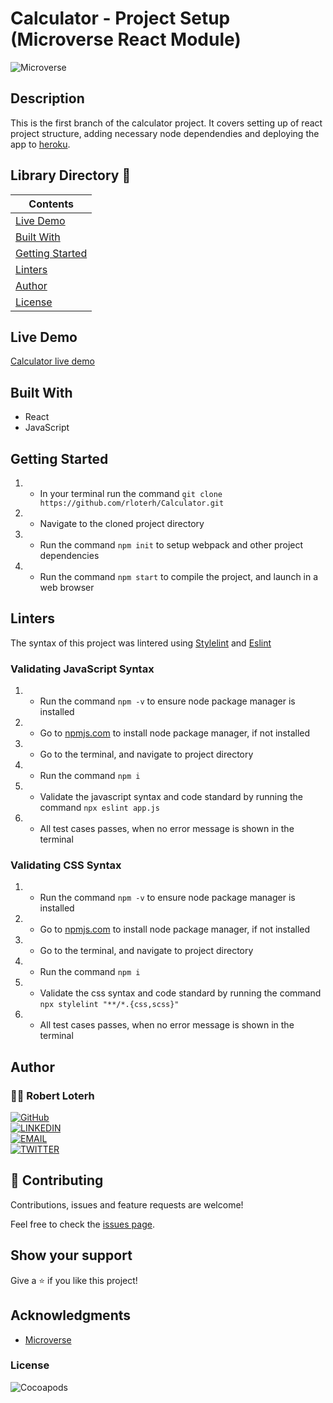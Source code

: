 # Calculator - Project Setup (Microverse React Module)

![Microverse](https://img.shields.io/badge/-Microverse-007bff?style=for-the-badge)

## Description
This is the first branch of the calculator project. It covers setting up of react project structure, adding necessary node dependendies and deploying the app to [heroku](https://www.heroku.com).


## Library Directory 📙

| Contents                  |
| ------------------------- |
| [Live Demo](#live-demo) |
| [Built With](#built-with)   |
| [Getting Started](#getting-started)   |
| [Linters](#linters)   |
| [Author](#author)       |
| [License](#license)       |


## Live Demo
[Calculator live demo](https://salty-citadel-54840.herokuapp.com/)


## Built With

- React
- JavaScript


## Getting Started

1. - In your terminal run the command `git clone https://github.com/rloterh/Calculator.git`
2. - Navigate to the cloned project directory
3. - Run the command `npm init` to setup webpack and other project dependencies
4. - Run the command `npm start` to compile the project, and launch in a web browser


## Linters

The syntax of this project was lintered using [Stylelint](https://stylelint.io/) and [Eslint](https://eslint.org/)
 

### Validating JavaScript Syntax

1. - Run the command `npm -v` to ensure node package manager is installed
2. - Go to [npmjs.com](https://www.npmjs.com/get-npm) to install node package manager, if not installed
3. - Go to the terminal, and navigate to project directory
4. - Run the command `npm i`
5. - Validate the javascript syntax and code standard by running the command `npx eslint app.js`
6. - All test cases passes, when no error message is shown in the terminal

### Validating CSS Syntax

1. - Run the command `npm -v` to ensure node package manager is installed
2. - Go to [npmjs.com](https://www.npmjs.com/get-npm) to install node package manager, if not installed
3. - Go to the terminal, and navigate to project directory
4. - Run the command `npm i`
5. - Validate the css syntax and code standard by running the command `npx stylelint "**/*.{css,scss}"`
6. - All test cases passes, when no error message is shown in the terminal



## Author

### 👨‍💻 Robert Loterh

[![GitHub](https://img.shields.io/badge/-GitHub-000?style=for-the-badge&logo=GitHub&logoColor=white)](https://github.com/rloterh) <br>
[![LINKEDIN](https://img.shields.io/badge/-LINKEDIN-0077B5?style=for-the-badge&logo=Linkedin&logoColor=white)](https://www.linkedin.com/in/robert-loterh/) <br>
[![EMAIL](https://img.shields.io/badge/-EMAIL-D14836?style=for-the-badge&logo=Mail.Ru&logoColor=white)](mailto:rloterh@gmail.com) <br>
[![TWITTER](https://img.shields.io/badge/-TWITTER-1DA1F2?style=for-the-badge&logo=Twitter&logoColor=white)](https://twitter.com/RLoterh) <br>


## 🤝 Contributing

Contributions, issues and feature requests are welcome!

Feel free to check the [issues page](https://github.com/rloterh/Calculator/issues).


## Show your support

Give a ⭐️ if you like this project!

## Acknowledgments
- [Microverse](https://www.microverse.org/)


### License

![Cocoapods](https://img.shields.io/cocoapods/l/AFNetworking?color=red&style=for-the-badge)

